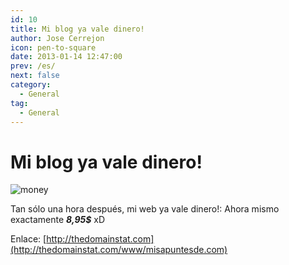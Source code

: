 ```yaml
---
id: 10
title: Mi blog ya vale dinero!
author: Jose Cerrejon
icon: pen-to-square
date: 2013-01-14 12:47:00
prev: /es/
next: false
category:
  - General
tag:
  - General
---
```


# Mi blog ya vale dinero!

![money](/images/money.jpg)

Tan sólo una hora después, mi web ya vale dinero!: Ahora mismo exactamente ***8,95$*** xD

Enlace: [http://thedomainstat.com](http://thedomainstat.com/www/misapuntesde.com)